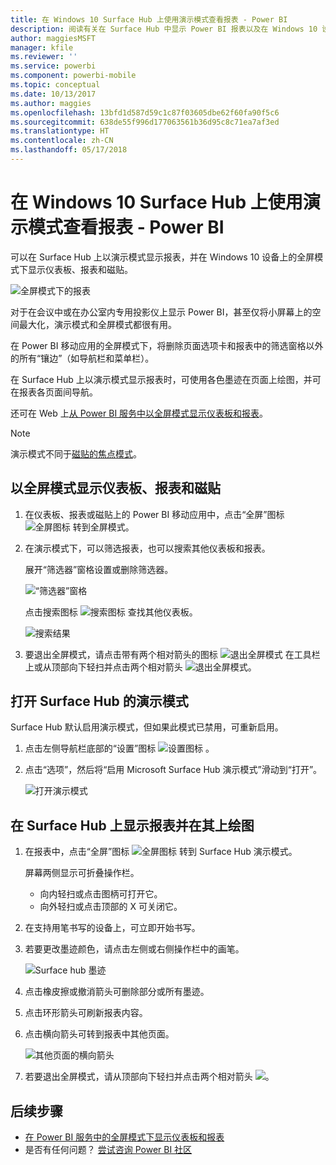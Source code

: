 ```yaml
---
title: 在 Windows 10 Surface Hub 上使用演示模式查看报表 - Power BI
description: 阅读有关在 Surface Hub 中显示 Power BI 报表以及在 Windows 10 设备上以全屏模式显示 Power BI 仪表板、报表和磁贴的内容。
author: maggiesMSFT
manager: kfile
ms.reviewer: ''
ms.service: powerbi
ms.component: powerbi-mobile
ms.topic: conceptual
ms.date: 10/13/2017
ms.author: maggies
ms.openlocfilehash: 13bfd1d587d59c1c87f03605dbe62f60fa90f5c6
ms.sourcegitcommit: 638de55f996d177063561b36d95c8c71ea7af3ed
ms.translationtype: HT
ms.contentlocale: zh-CN
ms.lasthandoff: 05/17/2018
---
```

# <a name="view-reports-in-presentation-mode-on-surface-hub-and-windows-10---power-bi"></a>在 Windows 10 Surface Hub 上使用演示模式查看报表 - Power BI
可以在 Surface Hub 上以演示模式显示报表，并在 Windows 10 设备上的全屏模式下显示仪表板、报表和磁贴。 

![全屏模式下的报表](media/mobile-windows-10-app-presentation-mode/power-bi-presentation-mode.png)

对于在会议中或在办公室内专用投影仪上显示 Power BI，甚至仅将小屏幕上的空间最大化，演示模式和全屏模式都很有用。 

在 Power BI 移动应用的全屏模式下，将删除页面选项卡和报表中的筛选窗格以外的所有“镶边”（如导航栏和菜单栏）。

在 Surface Hub 上以演示模式显示报表时，可使用各色墨迹在页面上绘图，并可在报表各页面间导航。

还可在 Web 上[从 Power BI 服务中以全屏模式显示仪表板和报表](service-fullscreen-mode.md)。

> [!NOTE]
> 演示模式不同于[磁贴的焦点模式](mobile-tiles-in-the-mobile-apps.md)。
> 
> 

## <a name="display-dashboards-reports-and-tiles-in-full-screen-mode"></a>以全屏模式显示仪表板、报表和磁贴
1. 在仪表板、报表或磁贴上的 Power BI 移动应用中，点击“全屏”图标![全屏图标](media/mobile-windows-10-app-presentation-mode/power-bi-full-screen-icon.png) 转到全屏模式。
2. 在演示模式下，可以筛选报表，也可以搜索其他仪表板和报表。
   
    展开“筛选器”窗格设置或删除筛选器。
   
    ![“筛选器”窗格](media/mobile-windows-10-app-presentation-mode/power-bi-windows-10-presentation-filter.png)
   
     点击搜索图标 ![搜索图标](media/mobile-windows-10-app-presentation-mode/power-bi-windows-10-presentation-search-icon.png) 查找其他仪表板。
   
    ![搜索结果](media/mobile-windows-10-app-presentation-mode/power-bi-windows-10-search.png)
3. 要退出全屏模式，请点击带有两个相对箭头的图标 ![退出全屏模式](media/mobile-windows-10-app-presentation-mode/power-bi-windows-10-exit-full-screen-icon.png) 在工具栏上或从顶部向下轻扫并点击两个相对箭头 ![退出全屏模式](media/mobile-windows-10-app-presentation-mode/power-bi-windows-10-exit-full-screen-hub-icon.png)。

## <a name="turn-on-presentation-mode-for-surface-hub"></a>打开 Surface Hub 的演示模式
Surface Hub 默认启用演示模式，但如果此模式已禁用，可重新启用。

1. 点击左侧导航栏底部的“设置”图标 ![设置图标](media/mobile-windows-10-app-presentation-mode/power-bi-settings-icon.png) 。
2. 点击“选项”，然后将“启用 Microsoft Surface Hub 演示模式”滑动到“打开”。
   
    ![打开演示模式](media/mobile-windows-10-app-presentation-mode/power-bi-turn-on-presentation-mode.png)

## <a name="display-and-draw-on-reports-on-surface-hub"></a>在 Surface Hub 上显示报表并在其上绘图
1. 在报表中，点击“全屏”图标 ![全屏图标](media/mobile-windows-10-app-presentation-mode/power-bi-full-screen-icon.png) 转到 Surface Hub 演示模式。
   
    屏幕两侧显示可折叠操作栏。 
   
   * 向内轻扫或点击图柄可打开它。
   * 向外轻扫或点击顶部的 X 可关闭它。
2. 在支持用笔书写的设备上，可立即开始书写。 
3. 若要更改墨迹颜色，请点击左侧或右侧操作栏中的画笔。
   
    ![Surface hub 墨迹](media/mobile-windows-10-app-presentation-mode/power-bi-windows-10-surface-hub-ink.png)
4. 点击橡皮擦或撤消箭头可删除部分或所有墨迹。
5. 点击环形箭头可刷新报表内容。
6. 点击横向箭头可转到报表中其他页面。
   
    ![其他页面的横向箭头](media/mobile-windows-10-app-presentation-mode/power-bi-windows-10-surface-hub-arrows.png)
7. 若要退出全屏模式，请从顶部向下轻扫并点击两个相对箭头 ![](media/mobile-windows-10-app-presentation-mode/power-bi-windows-10-exit-full-screen-hub-icon.png)。

## <a name="next-steps"></a>后续步骤
* [在 Power BI 服务中的全屏模式下显示仪表板和报表](service-fullscreen-mode.md)
* 是否有任何问题？ [尝试咨询 Power BI 社区](http://community.powerbi.com/)

